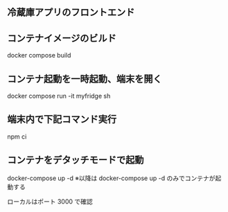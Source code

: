 ## 冷蔵庫アプリのフロントエンド

## コンテナイメージのビルド

docker compose build

## コンテナ起動を一時起動、端末を開く

docker compose run -it myfridge sh

## 端末内で下記コマンド実行

npm ci

## コンテナをデタッチモードで起動

docker-compose up -d
※以降は docker-compose up -d のみでコンテナが起動する

ローカルはポート 3000 で確認
